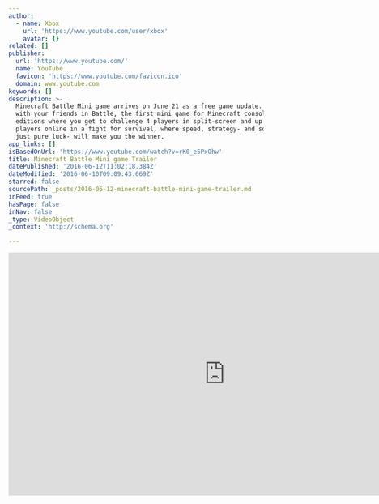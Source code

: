 ```yaml
---
author:
  - name: Xbox
    url: 'https://www.youtube.com/user/xbox'
    avatar: {}
related: []
publisher:
  url: 'https://www.youtube.com/'
  name: YouTube
  favicon: 'https://www.youtube.com/favicon.ico'
  domain: www.youtube.com
keywords: []
description: >-
  Minecraft Battle Mini game arrives on June 21 as a free game update. Compete
  with your friends in Battle, the first mini game for Minecraft console
  editions where you get to challenge 4 players in split-screen and up to 8
  players online in a fight for survival, where speed, strategy- and sometimes
  just pure luck- will make you the winner.
app_links: []
isBasedOnUrl: 'https://www.youtube.com/watch?v=rK0_e5PxOhw'
title: Minecraft Battle Mini game Trailer
datePublished: '2016-06-12T11:02:18.384Z'
dateModified: '2016-06-10T09:09:43.669Z'
starred: false
sourcePath: _posts/2016-06-12-minecraft-battle-mini-game-trailer.md
inFeed: true
hasPage: false
inNav: false
_type: VideoObject
_context: 'http://schema.org'

---
```

<iframe src="https://cdn.embedly.com/widgets/media.html?src=https%3A%2F%2Fwww.youtube.com%2Fembed%2FrK0_e5PxOhw%3Ffeature%3Doembed&amp;url=http%3A%2F%2Fwww.youtube.com%2Fwatch%3Fv%3DrK0_e5PxOhw&amp;image=https%3A%2F%2Fi.ytimg.com%2Fvi%2FrK0_e5PxOhw%2Fhqdefault.jpg&amp;key=b7d04c9b404c499eba89ee7072e1c4f7&amp;type=text%2Fhtml&amp;schema=youtube" width="854" height="480" scrolling="no" frameborder="0" allowfullscreen="" style=""></iframe>